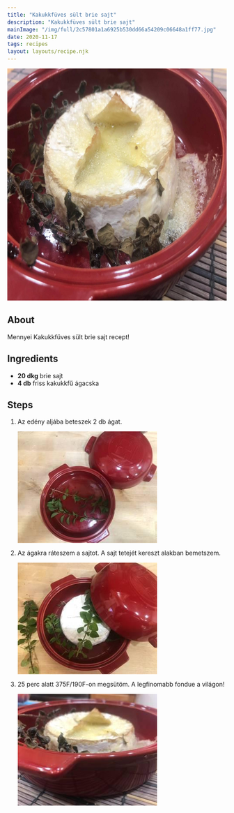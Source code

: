 ```yaml
---
title: "Kakukkfüves sült brie sajt"
description: "Kakukkfüves sült brie sajt"
mainImage: "/img/full/2c57801a1a6925b530dd66a54209c06648a1ff77.jpg"
date: 2020-11-17
tags: recipes
layout: layouts/recipe.njk
---
```

                        
<p align="center"><a href="https://cookpad.com/hu/receptek/14032870-kakukkfuves-sult-brie-sajt" rel="Recipe source page"><img width="751" height="532" src="/img/full/2c57801a1a6925b530dd66a54209c06648a1ff77.jpg"/></a></p>

## About
Mennyei Kakukkfüves sült brie sajt recept! 

>  

## Ingredients
* **20 dkg** brie sajt
* **4 db** friss kakukkfű ágacska

## Steps

1. Az edény aljába beteszek 2 db ágat.
 
    <p><img width="320" height="256" align="left" src="/img/full/7e46abeadd4f3281182f17b301f76371bc2dbd69.jpg"/></p><div style="clear: both"/>

2. Az ágakra ráteszem a sajtot. A sajt tetejét kereszt alakban bemetszem.
 
    <p><img width="320" height="256" align="left" src="/img/full/b4f4e4c662365ad3c4ce472b6a605cbb344c0df4.jpg"/></p><div style="clear: both"/>

3. 25 perc alatt 375F/190F-on megsütöm. A legfinomabb fondue a világon!
 
    <p><img width="320" height="256" align="left" src="/img/full/607975cd101ce1b6757cc56ac160bafa49b164ec.jpg"/></p><div style="clear: both"/>

